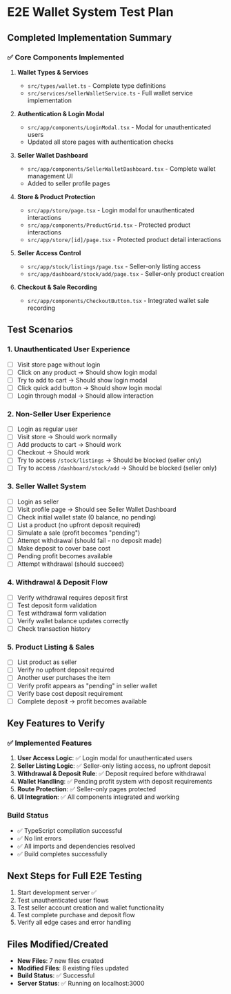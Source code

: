 # E2E Wallet System Test Plan

## Completed Implementation Summary

### ✅ Core Components Implemented

1. **Wallet Types & Services**

   - `src/types/wallet.ts` - Complete type definitions
   - `src/services/sellerWalletService.ts` - Full wallet service implementation

2. **Authentication & Login Modal**

   - `src/app/components/LoginModal.tsx` - Modal for unauthenticated users
   - Updated all store pages with authentication checks

3. **Seller Wallet Dashboard**

   - `src/app/components/SellerWalletDashboard.tsx` - Complete wallet management UI
   - Added to seller profile pages

4. **Store & Product Protection**

   - `src/app/store/page.tsx` - Login modal for unauthenticated interactions
   - `src/app/components/ProductGrid.tsx` - Protected product interactions
   - `src/app/store/[id]/page.tsx` - Protected product detail interactions

5. **Seller Access Control**

   - `src/app/stock/listings/page.tsx` - Seller-only listing access
   - `src/app/dashboard/stock/add/page.tsx` - Seller-only product creation

6. **Checkout & Sale Recording**
   - `src/app/components/CheckoutButton.tsx` - Integrated wallet sale recording

## Test Scenarios

### 1. Unauthenticated User Experience

- [ ] Visit store page without login
- [ ] Click on any product → Should show login modal
- [ ] Try to add to cart → Should show login modal
- [ ] Click quick add button → Should show login modal
- [ ] Login through modal → Should allow interaction

### 2. Non-Seller User Experience

- [ ] Login as regular user
- [ ] Visit store → Should work normally
- [ ] Add products to cart → Should work
- [ ] Checkout → Should work
- [ ] Try to access `/stock/listings` → Should be blocked (seller only)
- [ ] Try to access `/dashboard/stock/add` → Should be blocked (seller only)

### 3. Seller Wallet System

- [ ] Login as seller
- [ ] Visit profile page → Should see Seller Wallet Dashboard
- [ ] Check initial wallet state (0 balance, no pending)
- [ ] List a product (no upfront deposit required)
- [ ] Simulate a sale (profit becomes "pending")
- [ ] Attempt withdrawal (should fail - no deposit made)
- [ ] Make deposit to cover base cost
- [ ] Pending profit becomes available
- [ ] Attempt withdrawal (should succeed)

### 4. Withdrawal & Deposit Flow

- [ ] Verify withdrawal requires deposit first
- [ ] Test deposit form validation
- [ ] Test withdrawal form validation
- [ ] Verify wallet balance updates correctly
- [ ] Check transaction history

### 5. Product Listing & Sales

- [ ] List product as seller
- [ ] Verify no upfront deposit required
- [ ] Another user purchases the item
- [ ] Verify profit appears as "pending" in seller wallet
- [ ] Verify base cost deposit requirement
- [ ] Complete deposit → profit becomes available

## Key Features to Verify

### ✅ Implemented Features

1. **User Access Logic**: ✅ Login modal for unauthenticated users
2. **Seller Listing Logic**: ✅ Seller-only listing access, no upfront deposit
3. **Withdrawal & Deposit Rule**: ✅ Deposit required before withdrawal
4. **Wallet Handling**: ✅ Pending profit system with deposit requirements
5. **Route Protection**: ✅ Seller-only pages protected
6. **UI Integration**: ✅ All components integrated and working

### Build Status

- ✅ TypeScript compilation successful
- ✅ No lint errors
- ✅ All imports and dependencies resolved
- ✅ Build completes successfully

## Next Steps for Full E2E Testing

1. Start development server ✅
2. Test unauthenticated user flows
3. Test seller account creation and wallet functionality
4. Test complete purchase and deposit flow
5. Verify all edge cases and error handling

## Files Modified/Created

- **New Files**: 7 new files created
- **Modified Files**: 8 existing files updated
- **Build Status**: ✅ Successful
- **Server Status**: ✅ Running on localhost:3000

